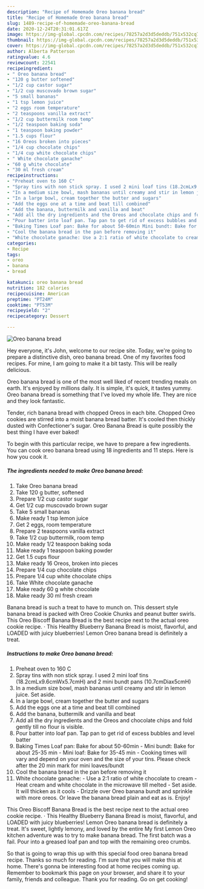 ```yaml
---
description: "Recipe of Homemade Oreo banana bread"
title: "Recipe of Homemade Oreo banana bread"
slug: 1489-recipe-of-homemade-oreo-banana-bread
date: 2020-12-24T20:31:01.617Z
image: https://img-global.cpcdn.com/recipes/78257a2d3d5deddb/751x532cq70/oreo-banana-bread-recipe-main-photo.jpg
thumbnail: https://img-global.cpcdn.com/recipes/78257a2d3d5deddb/751x532cq70/oreo-banana-bread-recipe-main-photo.jpg
cover: https://img-global.cpcdn.com/recipes/78257a2d3d5deddb/751x532cq70/oreo-banana-bread-recipe-main-photo.jpg
author: Alberta Patterson
ratingvalue: 4.6
reviewcount: 22541
recipeingredient:
- " Oreo banana bread"
- "120 g butter softened"
- "1/2 cup castor sugar"
- "1/2 cup muscovado brown sugar"
- "5 small bananas"
- "1 tsp lemon juice"
- "2 eggs room temperature"
- "2 teaspoons vanilla extract"
- "1/2 cup buttermilk room temp"
- "1/2 teaspoon baking soda"
- "1 teaspoon baking powder"
- "1.5 cups flour"
- "16 Oreos broken into pieces"
- "1/4 cup chocolate chips"
- "1/4 cup white chocolate chips"
- " White chocolate ganache"
- "60 g white chocolate"
- "30 ml fresh cream"
recipeinstructions:
- "Preheat oven to 160 C"
- "Spray tins with non stick spray. I used 2 mini loaf tins (18.2cmLx9.6cmWx5.7cmH) and 2 mini bundt pans (10.7cmDiax5cmH)"
- "In a medium size bowl, mash bananas until creamy and stir in lemon juice. Set aside."
- "In a large bowl, cream together the butter and sugars"
- "Add the eggs one at a time and beat till combined"
- "Add the banana, buttermilk and vanilla and beat"
- "Add all the dry ingredients and the Oreos and chocolate chips and fold gently till no flour is visible."
- "Pour batter into loaf pan. Tap pan to get rid of excess bubbles and level batter"
- "Baking Times Loaf pan: Bake for about 50-60min Mini bundt: Bake for about 25-35 min  Mini loaf: Bake for 35-45 min Cooking times will vary and depend on your oven and the size of your tins. Please check after the 20 min mark for mini loaves/bundt"
- "Cool the banana bread in the pan before removing it"
- "White chocolate ganache: Use a 2:1 ratio of white chocolate to cream  Heat cream and white chocolate in the microwave till melted Set aside. It will thicken as it cools Drizzle over Oreo banana bundt and sprinkle with more oreos. Or leave the banana bread plain and eat as is. Enjoy!"
categories:
- Recipe
tags:
- oreo
- banana
- bread

katakunci: oreo banana bread 
nutrition: 182 calories
recipecuisine: American
preptime: "PT24M"
cooktime: "PT53M"
recipeyield: "2"
recipecategory: Dessert

---
```



![Oreo banana bread](https://img-global.cpcdn.com/recipes/78257a2d3d5deddb/751x532cq70/oreo-banana-bread-recipe-main-photo.jpg)

Hey everyone, it's John, welcome to our recipe site. Today, we're going to prepare a distinctive dish, oreo banana bread. One of my favorites food recipes. For mine, I am going to make it a bit tasty. This will be really delicious.

Oreo banana bread is one of the most well liked of recent trending meals on earth. It's enjoyed by millions daily. It is simple, it's quick, it tastes yummy. Oreo banana bread is something that I've loved my whole life. They are nice and they look fantastic.

Tender, rich banana bread with chopped Oreos in each bite. Chopped Oreo cookies are stirred into a moist banana bread batter. It&#39;s cooled then thickly dusted with Confectioner&#39;s sugar. Oreo Banana Bread is quite possibly the best thing I have ever baked!


To begin with this particular recipe, we have to prepare a few ingredients. You can cook oreo banana bread using 18 ingredients and 11 steps. Here is how you cook it.

<!--inarticleads1-->

##### The ingredients needed to make Oreo banana bread:

1. Take  Oreo banana bread
1. Take 120 g butter, softened
1. Prepare 1/2 cup castor sugar
1. Get 1/2 cup muscovado brown sugar
1. Take 5 small bananas
1. Make ready 1 tsp lemon juice
1. Get 2 eggs, room temperature
1. Prepare 2 teaspoons vanilla extract
1. Take 1/2 cup buttermilk, room temp
1. Make ready 1/2 teaspoon baking soda
1. Make ready 1 teaspoon baking powder
1. Get 1.5 cups flour
1. Make ready 16 Oreos, broken into pieces
1. Prepare 1/4 cup chocolate chips
1. Prepare 1/4 cup white chocolate chips
1. Take  White chocolate ganache
1. Make ready 60 g white chocolate
1. Make ready 30 ml fresh cream


Banana bread is such a treat to have to munch on. This dessert style banana bread is packed with Oreo Cookie Chunks and peanut butter swirls. This Oreo Biscoff Banana Bread is the best recipe next to the actual oreo cookie recipe. · This Healthy Blueberry Banana Bread is moist, flavorful, and LOADED with juicy blueberries! Lemon Oreo banana bread is definitely a treat. 

<!--inarticleads2-->

##### Instructions to make Oreo banana bread:

1. Preheat oven to 160 C
1. Spray tins with non stick spray. I used 2 mini loaf tins (18.2cmLx9.6cmWx5.7cmH) and 2 mini bundt pans (10.7cmDiax5cmH)
1. In a medium size bowl, mash bananas until creamy and stir in lemon juice. Set aside.
1. In a large bowl, cream together the butter and sugars
1. Add the eggs one at a time and beat till combined
1. Add the banana, buttermilk and vanilla and beat
1. Add all the dry ingredients and the Oreos and chocolate chips and fold gently till no flour is visible.
1. Pour batter into loaf pan. Tap pan to get rid of excess bubbles and level batter
1. Baking Times Loaf pan: Bake for about 50-60min - Mini bundt: Bake for about 25-35 min  - Mini loaf: Bake for 35-45 min - Cooking times will vary and depend on your oven and the size of your tins. Please check after the 20 min mark for mini loaves/bundt
1. Cool the banana bread in the pan before removing it
1. White chocolate ganache: - Use a 2:1 ratio of white chocolate to cream  - Heat cream and white chocolate in the microwave till melted - Set aside. It will thicken as it cools - Drizzle over Oreo banana bundt and sprinkle with more oreos. Or leave the banana bread plain and eat as is. Enjoy!


This Oreo Biscoff Banana Bread is the best recipe next to the actual oreo cookie recipe. · This Healthy Blueberry Banana Bread is moist, flavorful, and LOADED with juicy blueberries! Lemon Oreo banana bread is definitely a treat. It&#39;s sweet, lightly lemony, and loved by the entire My first Lemon Oreo kitchen adventure was to try to make banana bread. The first batch was a fail. Pour into a greased loaf pan and top with the remaining oreo crumbs. 

So that is going to wrap this up with this special food oreo banana bread recipe. Thanks so much for reading. I'm sure that you will make this at home. There's gonna be interesting food at home recipes coming up. Remember to bookmark this page on your browser, and share it to your family, friends and colleague. Thank you for reading. Go on get cooking!
